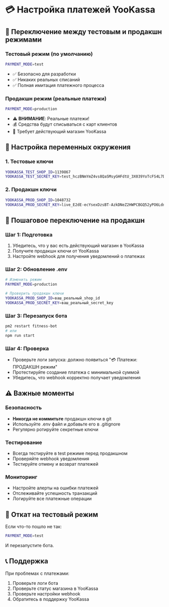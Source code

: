 # 💳 Настройка платежей YooKassa

## 🔧 Переключение между тестовым и продакшн режимами

### Тестовый режим (по умолчанию)
```bash
PAYMENT_MODE=test
```
- ✅ Безопасно для разработки
- ✅ Никаких реальных списаний
- ✅ Полная имитация платежного процесса

### Продакшн режим (реальные платежи)
```bash
PAYMENT_MODE=production
```
- ⚠️ **ВНИМАНИЕ**: Реальные платежи!
- 💰 Средства будут списываться с карт клиентов
- 🏪 Требует действующий магазин YooKassa

## 🔑 Настройка переменных окружения

### 1. Тестовые ключи
```bash
YOOKASSA_TEST_SHOP_ID=1139867
YOOKASSA_TEST_SECRET_KEY=test_hczBNmYmZ4vs8QaSMsyGHFdtU_3X039YoTcFS4L7DMo
```

### 2. Продакшн ключи  
```bash
YOOKASSA_PROD_SHOP_ID=1048732
YOOKASSA_PROD_SECRET_KEY=live_E2dE-ecYsexDzsBT-AzkDNeZ2HWPCBGQ52yPO6LdnIs
```

## 🚀 Пошаговое переключение на продакшн

### Шаг 1: Подготовка
1. Убедитесь, что у вас есть действующий магазин в YooKassa
2. Получите продакшн ключи от YooKassa
3. Настройте webhook для получения уведомлений о платежах

### Шаг 2: Обновление .env
```bash
# Изменить режим
PAYMENT_MODE=production

# Проверить продакшн ключи
YOOKASSA_PROD_SHOP_ID=ваш_реальный_shop_id
YOOKASSA_PROD_SECRET_KEY=ваш_реальный_secret_key
```

### Шаг 3: Перезапуск бота
```bash
pm2 restart fitness-bot
# или
npm run start
```

### Шаг 4: Проверка
- Проверьте логи запуска: должно появиться "💳 Платежи: ПРОДАКШН режим"
- Протестируйте создание платежа с минимальной суммой
- Убедитесь, что webhook корректно получает уведомления

## ⚠️ Важные моменты

### Безопасность
- **Никогда не коммитьте** продакшн ключи в git
- Используйте .env файл и добавьте его в .gitignore
- Регулярно ротируйте секретные ключи

### Тестирование
- Всегда тестируйте в test режиме перед продакшном
- Проверяйте webhook уведомления
- Тестируйте отмену и возврат платежей

### Мониторинг
- Настройте алерты на ошибки платежей
- Отслеживайте успешность транзакций
- Логируйте все платежные операции

## 🔄 Откат на тестовый режим

Если что-то пошло не так:
```bash
PAYMENT_MODE=test
```
И перезапустите бота.

## 📞 Поддержка

При проблемах с платежами:
1. Проверьте логи бота
2. Проверьте статус магазина в YooKassa
3. Проверьте настройки webhook
4. Обратитесь в поддержку YooKassa
